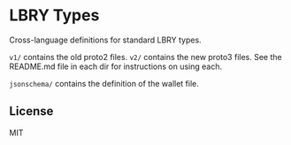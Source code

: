 # LBRY Types

Cross-language definitions for standard LBRY types.

`v1/` contains the old proto2 files. `v2/` contains the new proto3 files. See the README.md file in each dir for instructions on using each.

`jsonschema/` contains the definition of the wallet file.


## License

MIT
